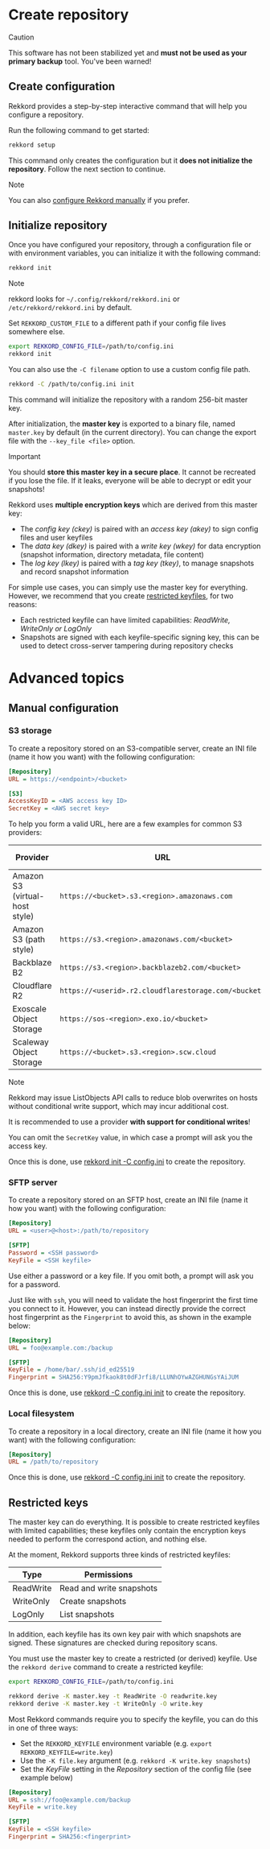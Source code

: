 # Create repository

> [!CAUTION]
> This software has not been stabilized yet and **must not be used as your primary backup** tool.
> You've been warned!

## Create configuration

Rekkord provides a step-by-step interactive command that will help you configure a repository.

Run the following command to get started:

```sh
rekkord setup
```

This command only creates the configuration but it **does not initialize the repository**. Follow the next section to continue.

> [!NOTE]
> You can also [configure Rekkord manually](#manual-configuration) if you prefer.

## Initialize repository

Once you have configured your repository, through a configuration file or with environment variables, you can initialize it with the following command:

```sh
rekkord init
```

> [!NOTE]
> rekkord looks for `~/.config/rekkord/rekkord.ini` or `/etc/rekkord/rekkord.ini` by default.
>
> Set `REKKORD_CUSTOM_FILE` to a different path if your config file lives somewhere else.
>
> ```sh
> export REKKORD_CONFIG_FILE=/path/to/config.ini
> rekkord init
> ```
>
> You can also use the `-C filename` option to use a custom config file path.
>
> ```sh
> rekkord -C /path/to/config.ini init
> ```

This command will initialize the repository with a random 256-bit master key.

After initialization, the **master key** is exported to a binary file, named `master.key` by default (in the current directory). You can change the export file with the `--key_file <file>` option.

> [!IMPORTANT]
> You should **store this master key in a secure place**. It cannot be recreated if you lose the file. If it leaks, everyone will be able to decrypt or edit your snapshots!

Rekkord uses **multiple encryption keys** which are derived from this master key:

- The *config key (ckey)* is paired with an *access key (akey)* to sign config files and user keyfiles
- The *data key (dkey)* is paired with a *write key (wkey)* for data encryption (snapshot information, directory metadata, file content)
- The *log key (lkey)* is paired with a *tag key (tkey)*, to manage snapshots and record snapshot information

For simple use cases, you can simply use the master key for everything. However, we recommend that you create [restricted keyfiles](#restricted-keys), for two reasons:

- Each restricted keyfile can have limited capabilities: *ReadWrite, WriteOnly or LogOnly*
- Snapshots are signed with each keyfile-specific signing key, this can be used to detect cross-server tampering during repository checks

# Advanced topics

## Manual configuration

### S3 storage

To create a repository stored on an S3-compatible server, create an INI file (name it how you want) with the following configuration:

```ini
[Repository]
URL = https://<endpoint>/<bucket>

[S3]
AccessKeyID = <AWS access key ID>
SecretKey = <AWS secret key>
```

To help you form a valid URL, here are a few examples for common S3 providers:

| Provider                       | URL                                                  | Conditional writes |
|--------------------------------|------------------------------------------------------|--------------------|
| Amazon S3 (virtual-host style) | `https://<bucket>.s3.<region>.amazonaws.com`         | Yes                |
| Amazon S3 (path style)         | `https://s3.<region>.amazonaws.com/<bucket>`         | Yes                |
| Backblaze B2                   | `https://s3.<region>.backblazeb2.com/<bucket>`       | No                 |
| Cloudflare R2                  | `https://<userid>.r2.cloudflarestorage.com/<bucket>` | Yes                |
| Exoscale Object Storage        | `https://sos-<region>.exo.io/<bucket>`               | Yes                |
| Scaleway Object Storage        | `https://<bucket>.s3.<region>.scw.cloud`             | No                 |

> [!NOTE]
> Rekkord may issue ListObjects API calls to reduce blob overwrites on hosts without conditional write support, which may incur additional cost.
>
> It is recommended to use a provider **with support for conditional writes**!

You can omit the `SecretKey` value, in which case a prompt will ask you the access key.

Once this is done, use [rekkord init -C config.ini](#initialize-repository) to create the repository.

### SFTP server

To create a repository stored on an SFTP host, create an INI file (name it how you want) with the following configuration:

```ini
[Repository]
URL = <user>@<host>:/path/to/repository

[SFTP]
Password = <SSH password>
KeyFile = <SSH keyfile>
```

Use either a password or a key file. If you omit both, a prompt will ask you for a password.

Just like with `ssh`, you will need to validate the host fingerprint the first time you connect to it. However, you can instead directly provide the correct host fingerprint as the `Fingerprint` to avoid this, as shown in the example below:

```ini
[Repository]
URL = foo@example.com:/backup

[SFTP]
KeyFile = /home/bar/.ssh/id_ed25519
Fingerprint = SHA256:Y9pmJfkaok8t0dFJrfi8/LLUNhOYwAZGHUNGsYAiJUM
```

Once this is done, use [rekkord -C config.ini init](#initialize-repository) to create the repository.

### Local filesystem

To create a repository in a local directory, create an INI file (name it how you want) with the following configuration:

```ini
[Repository]
URL = /path/to/repository
```

Once this is done, use [rekkord -C config.ini init](#initialize-repository) to create the repository.

## Restricted keys

The master key can do everything. It is possible to create restricted keyfiles with limited capabilities; these keyfiles only contain the encryption keys needed to perform the correspond action, and nothing else.

At the moment, Rekkord supports three kinds of restricted keyfiles:

| Type      | Permissions                            |
|-----------|----------------------------------------|
| ReadWrite | Read and write snapshots               |
| WriteOnly | Create snapshots                       |
| LogOnly   | List snapshots                         |

In addition, each keyfile has its own key pair with which snapshots are signed. These signatures are checked during repository scans.

You must use the master key to create a restricted (or derived) keyfile. Use the `rekkord derive` command to create a restricted keyfile:

```sh
export REKKORD_CONFIG_FILE=/path/to/config.ini

rekkord derive -K master.key -t ReadWrite -O readwrite.key
rekkord derive -K master.key -t WriteOnly -O write.key
```

Most Rekkord commands require you to specify the keyfile, you can do this in one of three ways:

- Set the `REKKORD_KEYFILE` environment variable (e.g. `export REKKORD_KEYFILE=write.key`)
- Use the `-K file.key` argument (e.g. `rekkord -K write.key snapshots`)
- Set the *KeyFile* setting in the *Repository* section of the config file (see example below)

```ini
[Repository]
URL = ssh://foo@example.com/backup
KeyFile = write.key

[SFTP]
KeyFile = <SSH keyfile>
Fingerprint = SHA256:<fingerprint>
```
